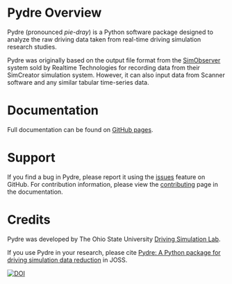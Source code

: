 # Pydre Overview

Pydre (pronounced *pie-dray*) is a Python software package designed to analyze the raw driving data taken from real-time driving simulation research studies. 

Pydre was originally based on the output file format from the [SimObserver](https://www.faac.com/realtime-technologies/products/simobserver-pro/) system sold by Realtime Technologies for recording data from their SimCreator simulation system. However, it can also input data from Scanner software and any similar tabular time-series data.

# Documentation

Full documentation can be found on [GitHub pages](https://osudsl.github.io/pydre/).

# Support 

If you find a bug in Pydre, please report it using the [issues](https://github.com/OSUDSL/pydre/issues) feature on GitHub. For contribution information, please view the [contributing](https://osudsl.github.io/pydre/contrib/) page in the documentation.

# Credits

Pydre was developed by The Ohio State University [Driving Simulation Lab](https://drivesim.osu.edu/).


If you use Pydre in your research, please cite [Pydre: A Python package for driving simulation data reduction](https://doi.org/10.21105/joss.07870) in JOSS.

[![DOI](https://joss.theoj.org/papers/10.21105/joss.07870/status.svg)](https://doi.org/10.21105/joss.07870)


